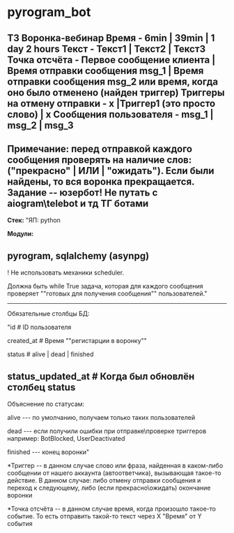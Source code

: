 # pyrogram_bot

ТЗ Воронка-вебинар
Время	- 6min | 39min | 1 day 2 hours
Текст - Текст1 | Текст2 | Текст3
Точка отсчёта - Первое сообщение клиента | Время отправки сообщения msg_1 | Время отправки сообщения msg_2 или время, когда оно было отменено (найден триггер)
Триггеры на отмену отправки - x |Триггер1 (это просто слово) | x
Сообщения пользователя - msg_1 | msg_2 | msg_3
---
Примечание: перед отправкой каждого сообщения проверять на наличие слов: ("прекрасно" | ИЛИ | "ожидать"). Если были найдены, то вся воронка прекращается. Задание -- юзербот! Не путать с aiogram\telebot и тд ТГ ботами
---
**Стек:**	"ЯП: python

**Модули:**

pyrogram, sqlalchemy (asynpg)
---
! Не использовать механики scheduler.

Должна быть while True задача, которая для каждого сообщения проверяет ""готовых для получения сообщения"" пользователей."

---
Обязательные столбцы БД:

"id # ID пользователя

created_at # Время ""регистарции в воронку""

status # alive | dead | finished

status_updated_at  # Когда был обновлён столбец status
---
Объяснение по статусам:

alive --- по умолчанию, получаем только таких пользователей

dead --- если получили ошибки при отправке\проверке триггеров например: BotBlocked, UserDeactivated

finished --- конец воронки"			
						
						
						
						
*Триггер -- в данном случае слово или фраза, найденная в каком-либо сообщении от нашего аккаунта (автоответчика), вызывающая такое-то действие. В данном случае: либо отмену отправки сообщения и переход к следующему, либо (если прекрасно\ожидать) окончание воронки

*Точка отсчёта -- в данном случае время, когда произошло такое-то событие. То есть отправить такой-то текст через Х "Время" от Y события						
